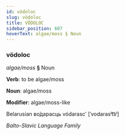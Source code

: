 ```yaml
---
id: vödoloc
slug: vödoloc
title: VÖDOLOC
sidebar_position: 607
hoverText: algae/moss § Noun
---
```


### vödoloc

*algae/moss* **§** Noun

**Verb**: to be algae/moss

**Noun**: algae/moss

**Modifier**: algae/moss-like

Belarusian во́дарасць vódarascʹ [ˈvodarasʲt͡sʲ]

*Balto-Slavic Language Family*